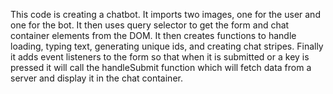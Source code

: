 This code is creating a chatbot. It imports two images, one for the user and one for the bot. It then uses query selector to get the form and chat container elements from the DOM. It then creates functions to handle loading, typing text, generating unique ids, and creating chat stripes. Finally it adds event listeners to the form so that when it is submitted or a key is pressed it will call the handleSubmit function which will fetch data from a server and display it in the chat container.